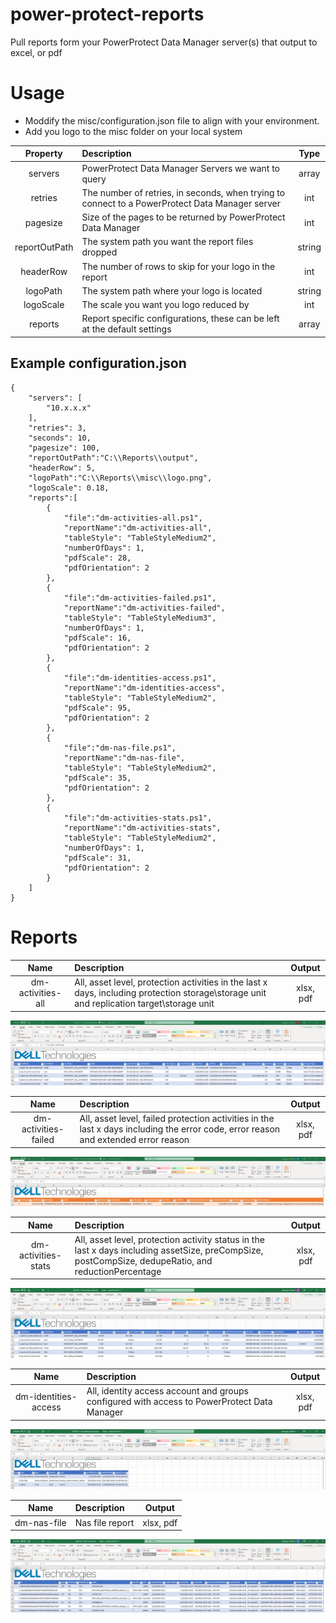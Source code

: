 # power-protect-reports
Pull reports form your PowerProtect Data Manager server(s) that output to excel, or pdf

# Usage
- Moddify the misc/configuration.json file to align with your environment.
- Add you logo to the misc folder on your local system

| Property             | Description                                                                                       | Type   |
|:--------------------:|:--------------------------------------------------------------------------------------------------|:------:|
| servers              | PowerProtect Data Manager Servers we want to query                                                | array  |
| retries              | The number of retries, in seconds, when trying to connect to a PowerProtect Data Manager server   | int    |
| pagesize             | Size of the pages to be returned by PowerProtect Data Manager                                     | int    |
| reportOutPath        | The system path you want the report files dropped                                                 | string |
| headerRow            | The number of rows to skip for your logo in the report                                            | int    |
| logoPath             | The system path where your logo is located                                                        | string |
| logoScale            | The scale you want you logo reduced by                                                            | int    |
| reports              | Report specific configurations, these can be left at the default settings                         | array  |


## Example configuration.json
```
{
    "servers": [
        "10.x.x.x"
    ],
    "retries": 3,
    "seconds": 10,
    "pagesize": 100,
    "reportOutPath":"C:\\Reports\\output",
    "headerRow": 5,
    "logoPath":"C:\\Reports\\misc\\logo.png",
    "logoScale": 0.18,
    "reports":[
        {
            "file":"dm-activities-all.ps1",
            "reportName":"dm-activities-all",
            "tableStyle": "TableStyleMedium2",
            "numberOfDays": 1,
            "pdfScale": 28,
            "pdfOrientation": 2
        },
        {
            "file":"dm-activities-failed.ps1",
            "reportName":"dm-activities-failed",
            "tableStyle": "TableStyleMedium3",
            "numberOfDays": 1,
            "pdfScale": 16,
            "pdfOrientation": 2
        },
        {
            "file":"dm-identities-access.ps1",
            "reportName":"dm-identities-access",
            "tableStyle": "TableStyleMedium2",
            "pdfScale": 95,
            "pdfOrientation": 2
        },
        {
            "file":"dm-nas-file.ps1",
            "reportName":"dm-nas-file",
            "tableStyle": "TableStyleMedium2",
            "pdfScale": 35,
            "pdfOrientation": 2
        },
        {
            "file":"dm-activities-stats.ps1",
            "reportName":"dm-activities-stats",
            "tableStyle": "TableStyleMedium2",
            "numberOfDays": 1,
            "pdfScale": 31,
            "pdfOrientation": 2
        }
    ]
}
```
 
# Reports
| Name                 | Description                                                                                                                                          | Output    |
|:--------------------:|:-----------------------------------------------------------------------------------------------------------------------------------------------------|:---------:|
| dm-activities-all    | All, asset level, protection activities in the last x days, including protection storage\storage unit and replication target\storage unit            | xlsx, pdf |

![dm-activities-all](/Assets/dm-activities-all.png)

| Name                 | Description                                                                                                                                          | Output    |
|:--------------------:|:-----------------------------------------------------------------------------------------------------------------------------------------------------|:---------:|
| dm-activities-failed | All, asset level, failed protection activities in the last x days including the error code, error reason and extended error reason                   | xlsx, pdf |

![dm-activities-failed](/Assets/dm-activities-failed.png)

| Name                 | Description                                                                                                                                          | Output    |
|:--------------------:|:-----------------------------------------------------------------------------------------------------------------------------------------------------|:---------:|
| dm-activities-stats  | All, asset level, protection activity status in the last x days including assetSize, preCompSize, postCompSize, dedupeRatio, and reductionPercentage | xlsx, pdf |

![dm-activities-stats](/Assets/dm-activities-stats.png)

| Name                 | Description                                                                                                                                          | Output    |
|:--------------------:|:-----------------------------------------------------------------------------------------------------------------------------------------------------|:---------:|
| dm-identities-access | All, identity access account and groups configured with access to PowerProtect Data Manager                                                          | xlsx, pdf |

![dm-identities-access](/Assets/dm-identities-access.png)

| Name                 | Description                                                                                                                                          | Output    |
|:--------------------:|:-----------------------------------------------------------------------------------------------------------------------------------------------------|:---------:|
| dm-nas-file          | Nas file report                                                                                                                                      | xlsx, pdf |

![dm-nas-file](/Assets/dm-nas-file.png)